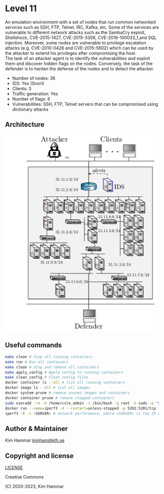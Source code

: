 # Level 11

An emulation environment with a set of nodes that run common networked services such as SSH, FTP, Telnet, IRC, Kafka, 
etc. Some of the services are vulnerable to different network attacks
such as the SambaCry exploit, Shellshock, CVE-2015-1427, CVE-2015-3306, CVE-2016-100033_1,and SQL injection.
Moreover, some nodes are vulnerable to privilege escalation attacks (e.g. CVE-2010-0426 and CVE-2015-5602)
which can be used by the attacker to extend his privileges after compromising the host.    
The task of an attacker agent is to identify the vulnerabilities and
exploit them and discover hidden flags
on the nodes. Conversely, the task of the defender is to harden the defense of the nodes and to detect the
attacker. 

- Number of nodes: 36
- IDS: Yes (Snort)
- Clients: 3 
- Traffic generation: Yes
- Number of flags: 6
- Vulnerabilities: SSH, FTP, Telnet servers that can be compromised using dictionary attacks

## Architecture
<p align="center">
<img src="env.png" width="600">
</p>

## Useful commands

```bash
make clean # Stop all running containers
make run # Run all containers
make clean # Stop and remove all containers
make apply_config # Apply config to running containers
make clean_config # Clean config files 
docker container ls --all # list all running containers
docker image ls --all # list all images
docker system prune # remove unused images and containers
docker container prune # remove stopped containers
sudo useradd -rm -d /home/csle_admin -s /bin/bash -g root -G sudo -p "$(openssl passwd -1 'csle@admin-pw_191')" csle_admin
docker run --name=iperf3 -d --restart=unless-stopped -p 5201:5201/tcp -p 5201:5201/udp mlabbe/iperf3 # Start the iperf server on the host
iperf3 -R -c <SERVER> # network performance, where <SERVER> is the IP where the iperf server is running e.g. the host 172.31.212.92   
```

## Author & Maintainer

Kim Hammar <kimham@kth.se>

## Copyright and license

[LICENSE](../../../../../LICENSE.md)

Creative Commons

(C) 2020-2023, Kim Hammar